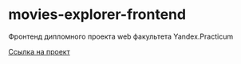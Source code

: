 # movies-explorer-frontend
Фронтенд дипломного проекта web факультета Yandex.Practicum

[Ссылка на проект](http://filippov-diploma.nomoredomains.club)
